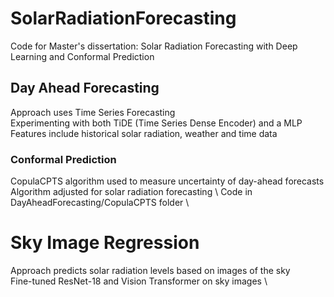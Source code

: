 # SolarRadiationForecasting
Code for Master's dissertation: Solar Radiation Forecasting with Deep Learning and Conformal Prediction

## Day Ahead Forecasting

Approach uses Time Series Forecasting \
Experimenting with both TiDE (Time Series Dense Encoder) and a MLP \
Features include historical solar radiation, weather and time data

### Conformal Prediction

CopulaCPTS algorithm used to measure uncertainty of day-ahead forecasts \
Algorithm adjusted for solar radiation forecasting \ 
Code in DayAheadForecasting/CopulaCPTS folder \

# Sky Image Regression

Approach predicts solar radiation levels based on images of the sky \
Fine-tuned ResNet-18 and Vision Transformer on sky images \ 

